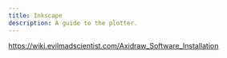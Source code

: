```yaml
---
title: Inkscape
description: A guide to the plotter.
---
```


<https://wiki.evilmadscientist.com/Axidraw_Software_Installation>
